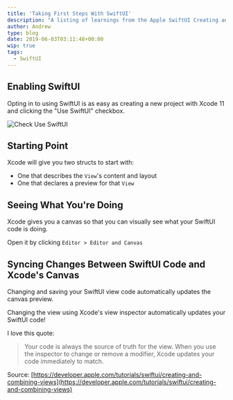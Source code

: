 ```yaml
---
title: 'Taking First Steps With SwiftUI'
description: "A listing of learnings from the Apple SwiftUI Creating and Combining Views tutorial"
author: Andrew
type: blog
date: 2019-06-03T03:11:48+00:00
wip: true
tags:
  - SwiftUI
---
```


## Enabling SwiftUI
Opting in to using SwiftUI is as easy as creating a new project with Xcode 11 and clicking the "Use SwiftUI" checkbox.

![Check Use SwiftUI](check-use-swiftui.png)

## Starting Point
Xcode will give you two structs to start with:

* One that describes the `View`'s content and layout
* One that declares a preview for that `View`

## Seeing What You're Doing
Xcode gives you a canvas so that you can visually see what your SwiftUI code is doing.

Open it by clicking `Editor > Editor and Canvas`

## Syncing Changes Between SwiftUI Code and Xcode's Canvas
Changing and saving your SwiftUI view code automatically updates the canvas preview.

Changing the view using Xcode's view inspector automatically updates your SwiftUI code!

I love this quote:

> Your code is always the source of truth for the view. When you use the inspector to change or remove a modifier, Xcode updates your code immediately to match.

Source: [https://developer.apple.com/tutorials/swiftui/creating-and-combining-views](https://developer.apple.com/tutorials/swiftui/creating-and-combining-views)